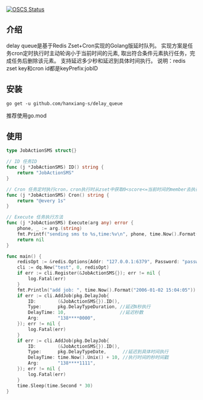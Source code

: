[![OSCS Status](https://www.oscs1024.com/platform/badge/yasin-wu/delay_queue.svg?size=small)](https://www.murphysec.com/dr/kFJ0vHLhJQTz8wiubq)
## 介绍

delay queue是基于Redis Zset+Cron实现的Golang版延时队列。
实现方案是任务cron定时执行时主动轮询小于当前时间的元素, 取出符合条件元素执行任务，完成任务后删除该元素。
支持延迟多少秒和延迟到具体时间执行。
说明：redis zset key和cron id都是keyPrefix:jobID
## 安装

```
go get -u github.com/hanxiang-s/delay_queue
```

推荐使用go.mod

## 使用

```go
type JobActionSMS struct{}

// ID 任务ID
func (j *JobActionSMS) ID() string {
    return "JobActionSMS"
}

// Cron 任务定时执行cron，cron执行时从zset中获取0<score<=当前时间的member去执行任务
func (j *JobActionSMS) Cron() string {
    return "@every 1s"
}

// Execute 任务执行方法
func (j *JobActionSMS) Execute(arg any) error {
    phone, _ := arg.(string)
    fmt.Printf("sending sms to %s,time:%v\n", phone, time.Now().Format("2006-01-02 15:04:05"))
    return nil
}

func main() {
    redisOpt := &redis.Options{Addr: "127.0.0.1:6379", Password: "password"}
    cli := dq.New("test", 0, redisOpt)
    if err := cli.Register(&JobActionSMS{}); err != nil {
        log.Fatal(err)
    }
    fmt.Println("add job: ", time.Now().Format("2006-01-02 15:04:05"))
    if err := cli.AddJob(pkg.DelayJob{
		ID:        (&JobActionSMS{}).ID(),
        Type:      pkg.DelayTypeDuration, //延迟N秒执行
        DelayTime: 10,                    //延迟秒数
        Arg:       "138****0000",
    }); err != nil {
        log.Fatal(err)
    }
    if err := cli.AddJob(pkg.DelayJob{
        ID:        (&JobActionSMS{}).ID(),
        Type:      pkg.DelayTypeDate,      //延迟到具体时间执行
        DelayTime: time.Now().Unix() + 10, //执行时间的秒时间戳
        Arg:       "138****1111",
	}); err != nil {
        log.Fatal(err)
    }
    time.Sleep(time.Second * 30)
}

```
